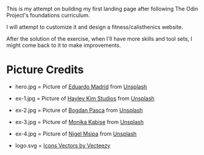 This is my attempt on building my first landing page after following The Odin Project's foundations curriculum.

I will attempt to customize it and design a fitness/calisthenics website.

After the solution of the exercise, when I'll have more skills and tool sets, I might come back to it to make improvements.

# Picture Credits

- hero.jpg = Picture of <a href="https://unsplash.com/it/@lith?utm_content=creditCopyText&utm_medium=referral&utm_source=unsplash">Eduardo Madrid</a> from <a href="https://unsplash.com/it/foto/uomo-in-pantaloncini-neri-in-piedi-sullerba-marrone-durante-il-giorno-j6amjHxtc1U?utm_content=creditCopyText&utm_medium=referral&utm_source=unsplash">Unsplash</a>
  
- ex-1.jpg = Picture of <a href="https://unsplash.com/it/@hayleykimstudios?utm_content=creditCopyText&utm_medium=referral&utm_source=unsplash">Hayley Kim Studios</a> from <a href="https://unsplash.com/it/foto/donna-in-canotta-nera-e-pantaloncini-neri-seduta-sul-pavimento-eot-ka5dM7Q?utm_content=creditCopyText&utm_medium=referral&utm_source=unsplash">Unsplash</a>

- ex-2.jpg = Picture of <a href="https://unsplash.com/it/@bogdipasca?utm_content=creditCopyText&utm_medium=referral&utm_source=unsplash">Bogdan Pasca</a> from <a href="https://unsplash.com/it/foto/uomo-in-topless-che-fa-stare-in-piedi-a-mano-su-barre-di-metallo-UBC4m6KEWcQ?utm_content=creditCopyText&utm_medium=referral&utm_source=unsplash">Unsplash</a>

- ex-3.jpg = Picture of <a href="https://unsplash.com/it/@monicadionie?utm_content=creditCopyText&utm_medium=referral&utm_source=unsplash">Monika Kabise</a> from <a href="https://unsplash.com/it/foto/una-donna-in-un-reggiseno-sportivo-nero-e-leggings-e-seduta-su-un-ir_l5NT00-U?utm_content=creditCopyText&utm_medium=referral&utm_source=unsplash">Unsplash</a>

- ex-4.jpg = Picture of <a href="https://unsplash.com/it/@nigelm23?utm_content=creditCopyText&utm_medium=referral&utm_source=unsplash">Nigel Msipa</a> from <a href="https://unsplash.com/it/foto/uomo-in-canotta-blu-sdraiato-sul-campo-di-erba-verde-durante-il-giorno-08R8sOHy-j4?utm_content=creditCopyText&utm_medium=referral&utm_source=unsplash">Unsplash</a>

- logo.svg = <a href="https://www.vecteezy.com/free-vector/icons">Icons Vectors by Vecteezy</a>